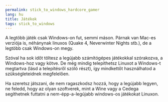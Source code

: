 ```yaml
---
permalink: stick_to_windows_hardcore_gamer
lang: hu
title: Játékok
tags: stick_to_windows
---
```


A legtöbb játék csak Windows-on fut, semmi máson. Párnak van Mac-es verziója is, néhánynak linuxos (Quake 4, Neverwinter Nights stb.), de a legtöbb csak Windows-on megy.

Szóval ha sok időt töltesz a legújabb számítógépes játékokkal szórakozva, a Windows-hoz vagy kötve. De még mindig telepíthetsz Linuxot a Windows-t megtartva (lásd a telepítésről szóló részt), így mindkettőt használhatod a szükségleteidnek megfelelően.

Ha szeretsz játszani, de nem ragaszkodsz hozzá, hogy a legújabb legyen, ne feledd, hogy az olyan szoftverek, mint a Wine vagy a Cedega segíthetnek futtatni a nem-épp-a-legújabb windows-os játékokat Linuxon.

